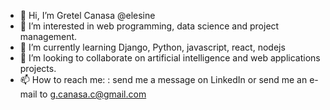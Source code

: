 - 👋 Hi, I’m Gretel Canasa @elesine 
- 👀 I’m interested in web programming, data science and project management.  
- 🌱 I’m currently learning Django, Python, javascript, react, nodejs
- 💞️ I’m looking to collaborate on artificial intelligence and web applications projects.
- 📫 How to reach me: : send me a message on LinkedIn or send me an e-mail to g.canasa.c@gmail.com

